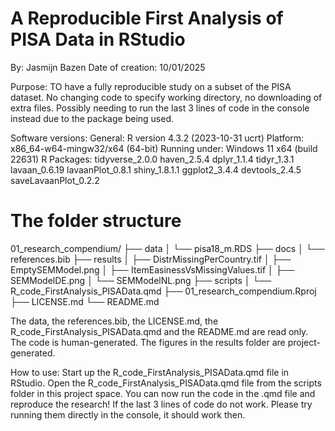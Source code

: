 # A Reproducible First Analysis of PISA Data in RStudio
By: Jasmijn Bazen
Date of creation: 10/01/2025

Purpose: TO have a fully reproducible study on a subset of the PISA dataset. No changing code to specify working directory, no downloading of extra files. Possibly needing to run the last 3 lines of code in the console instead due to the package being used. 

Software versions: 
General:
R version 4.3.2 (2023-10-31 ucrt)
Platform: x86_64-w64-mingw32/x64 (64-bit)
Running under: Windows 11 x64 (build 22631)
R Packages:
tidyverse_2.0.0
haven_2.5.4
dplyr_1.1.4
tidyr_1.3.1
lavaan_0.6.19
lavaanPlot_0.8.1
shiny_1.8.1.1
ggplot2_3.4.4
devtools_2.4.5
saveLavaanPlot_0.2.2


# The folder structure

01_research_compendium/
├── data
│   └── pisa18_m.RDS
├── docs
│   └── references.bib
├── results
│   ├── DistrMissingPerCountry.tif
│   ├── EmptySEMModel.png
│   ├── ItemEasinessVsMissingValues.tif
│   ├── SEMModelDE.png
│   └── SEMModelNL.png
├── scripts
│   └── R_code_FirstAnalysis_PISAData.qmd
├── 01_research_compendium.Rproj
├── LICENSE.md
└── README.md

The data, the references.bib, the LICENSE.md, the R_code_FirstAnalysis_PISAData.qmd and the README.md are read only.
The code is human-generated.
The figures in the results folder are project-generated. 


How to use:
Start up the R_code_FirstAnalysis_PISAData.qmd file in RStudio. Open the R_code_FirstAnalysis_PISAData.qmd file from the scripts folder in this project space. You can now run the code in the .qmd file and reproduce the research! 
If the last 3 lines of code do not work. Please try running them directly in the console, it should work then.
